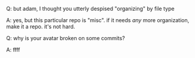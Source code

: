 Q: but adam, I thought you utterly despised "organizing" by file type

A: yes, but this particular repo is "misc". if it needs *any* more organization, make it a repo. it's not hard.


Q: why is your avatar broken on some commits?

A: ffff
